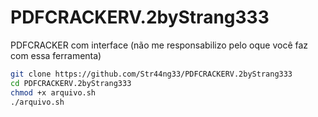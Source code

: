 # PDFCRACKERV.2byStrang333
PDFCRACKER com interface (não me responsabilizo pelo oque você faz com essa ferramenta)
```bash
git clone https://github.com/Str44ng33/PDFCRACKERV.2byStrang333
cd PDFCRACKERV.2byStrang333
chmod +x arquivo.sh
./arquivo.sh
```
